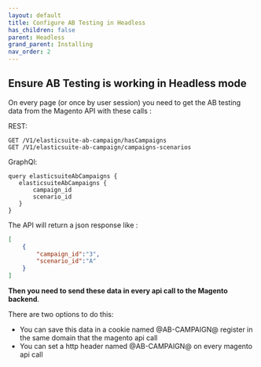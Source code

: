 ```yaml
---
layout: default
title: Configure AB Testing in Headless
has_children: false
parent: Headless
grand_parent: Installing
nav_order: 2
---
```


## Ensure AB Testing is working in Headless mode

On every page (or once by user session) you need to get the AB testing data from the Magento API with these calls :

REST:
```
GET /V1/elasticsuite-ab-campaign/hasCampaigns
GET /V1/elasticsuite-ab-campaign/campaigns-scenarios
```

GraphQl:
```
query elasticsuiteAbCampaigns {
   elasticsuiteAbCampaigns {    
       campaign_id    
       scenario_id  
   }
}
```

The API will return a json response like :
```json
[
    {
        "campaign_id":"3",
        "scenario_id":"A"
    }
]
```

**Then you need to send these data in every api call to the Magento backend**. 

There are two options to do this:

- You can save this data in a cookie named @AB-CAMPAIGN@ register in the same domain that the magento api call
- You can set a http header named @AB-CAMPAIGN@ on every magento api call
